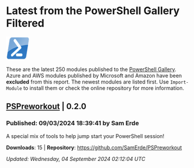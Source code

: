 # Latest from the PowerShell Gallery Filtered
![PS](images/powershell-emoji.png)

These are the latest 250 modules published to the [PowerShell Gallery](https://powershellgallery.org). Azure and AWS modules published by Microsoft and Amazon have been __excluded__ from this report. The newest modules are listed first. Use `Import-Module` to install them or check the online repository for more information.

## [PSPreworkout](https://www.powershellgallery.com/Packages/PSPreworkout/0.2.0) | 0.2.0

### Published: 09/03/2024 18:39:41 by Sam Erde

A special mix of tools to help jump start your PowerShell session!

__Downloads__: 15 | __Repository__: https://github.com/SamErde/PSPreworkout

*Updated: Wednesday, 04 September 2024 02:12:04 UTC*
